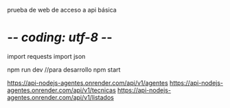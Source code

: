 prueba de web de acceso a api básica
# -*- coding: utf-8 -*-
import requests
import json



npm run dev //para desarrollo
npm start

https://api-nodejs-agentes.onrender.com/api/v1/agentes
https://api-nodejs-agentes.onrender.com/api/v1/tecnicas
https://api-nodejs-agentes.onrender.com/api/v1/listados


